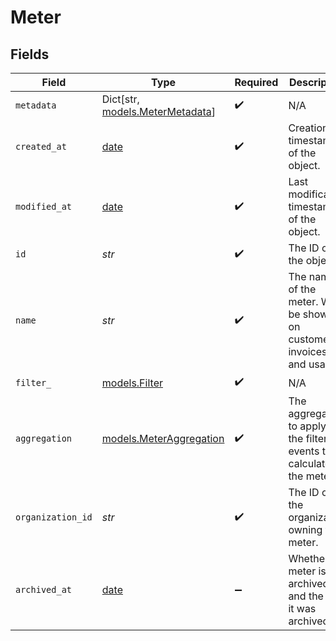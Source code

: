 # Meter


## Fields

| Field                                                                   | Type                                                                    | Required                                                                | Description                                                             |
| ----------------------------------------------------------------------- | ----------------------------------------------------------------------- | ----------------------------------------------------------------------- | ----------------------------------------------------------------------- |
| `metadata`                                                              | Dict[str, [models.MeterMetadata](../models/metermetadata.md)]           | :heavy_check_mark:                                                      | N/A                                                                     |
| `created_at`                                                            | [date](https://docs.python.org/3/library/datetime.html#date-objects)    | :heavy_check_mark:                                                      | Creation timestamp of the object.                                       |
| `modified_at`                                                           | [date](https://docs.python.org/3/library/datetime.html#date-objects)    | :heavy_check_mark:                                                      | Last modification timestamp of the object.                              |
| `id`                                                                    | *str*                                                                   | :heavy_check_mark:                                                      | The ID of the object.                                                   |
| `name`                                                                  | *str*                                                                   | :heavy_check_mark:                                                      | The name of the meter. Will be shown on customer's invoices and usage.  |
| `filter_`                                                               | [models.Filter](../models/filter_.md)                                   | :heavy_check_mark:                                                      | N/A                                                                     |
| `aggregation`                                                           | [models.MeterAggregation](../models/meteraggregation.md)                | :heavy_check_mark:                                                      | The aggregation to apply on the filtered events to calculate the meter. |
| `organization_id`                                                       | *str*                                                                   | :heavy_check_mark:                                                      | The ID of the organization owning the meter.                            |
| `archived_at`                                                           | [date](https://docs.python.org/3/library/datetime.html#date-objects)    | :heavy_minus_sign:                                                      | Whether the meter is archived and the time it was archived.             |